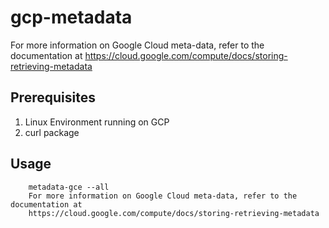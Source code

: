 # gcp-metadata

For more information on Google Cloud meta-data, refer to the documentation at
https://cloud.google.com/compute/docs/storing-retrieving-metadata

## Prerequisites
1. Linux Environment running on GCP
2. curl package

## Usage
```
    metadata-gce --all
    For more information on Google Cloud meta-data, refer to the documentation at
    https://cloud.google.com/compute/docs/storing-retrieving-metadata
